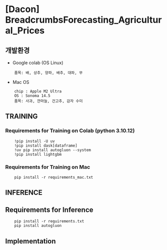 # [Dacon] BreadcrumbsForecasting_Agricultural_Prices

## 개발환경
- Google colab (OS Linux)
```
    품목: 배, 상추, 양파, 배추, 대파, 무
```
- Mac OS
```
    chip : Apple M2 Ultra
    OS : Sonoma 14.5
    품목: 사과, 깐마늘, 건고추, 감자 수미
```

## TRAINING
### Requirements for Training on Colab (python 3.10.12)
```
    !pip install -U uv
    !pip install dask[dataframe]
    !uv pip install autogluon --system
    !pip install lightgbm
```
### Requirements for Training on Mac
```
    pip install -r requirements_mac.txt
```

## INFERENCE
## Requirements for Inference
```
    pip install -r requirements.txt
    pip install autogluon
```

## Implementation
```

```
